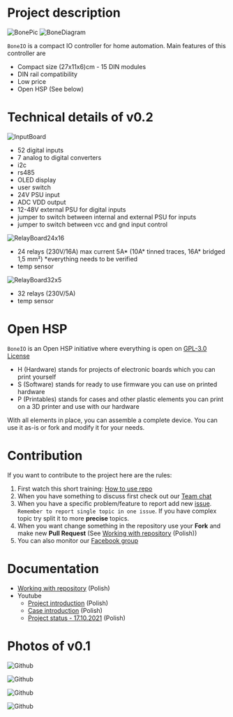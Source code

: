 # Project description

![BonePic](.resources/boneio.jpg?raw=true)
![BoneDiagram](.resources/boneio.drawio.png?raw=true)

`BoneIO` is a compact IO controller for home automation. Main features of this controller are

- Compact size (27x11x6)cm - 15 DIN modules
- DIN rail compatibility
- Low price
- Open HSP (See below)

# Technical details of v0.2

![InputBoard](.resources/input_board_text.png?raw=true)

- 52 digital inputs
- 7 analog to digital converters
- i2c
- rs485
- OLED display
- user switch
- 24V PSU input
- ADC VDD output
- 12-48V external PSU for digital inputs
- jumper to switch between internal and external PSU for inputs
- jumper to switch between vcc and gnd input control

![RelayBoard24x16](.resources/relay_board_24x16A_text.png?raw=true)

- 24 relays (230V/16A) max current 5A* (10A* tinned traces, 16A* bridged 1,5 mm²) *everything needs to be verified
- temp sensor

![RelayBoard32x5](.resources/relay_board_32x5A_text.png?raw=true)

- 32 relays (230V/5A)
- temp sensor

# Open HSP

`BoneIO` is an Open HSP initiative where everything is open on [GPL-3.0 License](https://github.com/maciejk1984/boneIO/blob/main/LICENSE)

- H (Hardware) stands for projects of electronic boards which you can print yourself
- S (Software) stands for ready to use firmware you can use on printed hardware
- P (Printables) stands for cases and other plastic elements you can print on a 3D printer and use with our hardware

With all elements in place, you can assemble a complete device. You can use it as-is or fork and modify it for your needs.

# Contribution

If you want to contribute to the project here are the rules:

1. First watch this short training: [How to use repo](https://www.youtube.com/watch?v=aY7B_t2UZy4)
2. When you have something to discuss first check out our [Team chat](https://discord.gg/PsrXEz9CBp)
3. When you have a specific problem/feature to report add new [issue](https://github.com/maciejk1984/boneIO/issues). `Remember to report single topic in one issue`. If you have complex topic try split it to more **precise** topics.
4. When you want change something in the repository use your **Fork** and make new **Pull Request** (See [Working with repository](.docs/github.md) (Polish))
5. You can also monitor our [Facebook group](https://www.facebook.com/groups/boneio)

# Documentation

- [Working with repository](.docs/github.md) (Polish)
- Youtube
  - [Project introduction](https://www.youtube.com/watch?v=_EIppBDZWvk) (Polish)
  - [Case introduction](https://www.youtube.com/watch?v=QjhMvNn7mG0) (Polish)
  - [Project status - 17.10.2021](https://www.youtube.com/watch?v=6J2S1L4vNMw) (Polish) 


# Photos of v0.1

![Github](.resources/bone_relays.jpg?raw=true)

![Github](.resources/bone_view.jpg?raw=true)

![Github](.resources/bone_inputs.jpg?raw=true)

![Github](.resources/bone_din.jpg?raw=true)

